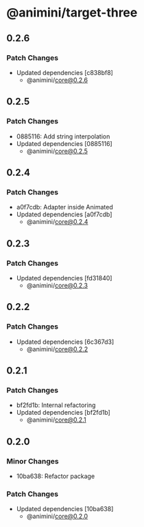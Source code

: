 # @animini/target-three

## 0.2.6

### Patch Changes

- Updated dependencies [c838bf8]
  - @animini/core@0.2.6

## 0.2.5

### Patch Changes

- 0885116: Add string interpolation
- Updated dependencies [0885116]
  - @animini/core@0.2.5

## 0.2.4

### Patch Changes

- a0f7cdb: Adapter inside Animated
- Updated dependencies [a0f7cdb]
  - @animini/core@0.2.4

## 0.2.3

### Patch Changes

- Updated dependencies [fd31840]
  - @animini/core@0.2.3

## 0.2.2

### Patch Changes

- Updated dependencies [6c367d3]
  - @animini/core@0.2.2

## 0.2.1

### Patch Changes

- bf2fd1b: Internal refactoring
- Updated dependencies [bf2fd1b]
  - @animini/core@0.2.1

## 0.2.0

### Minor Changes

- 10ba638: Refactor package

### Patch Changes

- Updated dependencies [10ba638]
  - @animini/core@0.2.0
